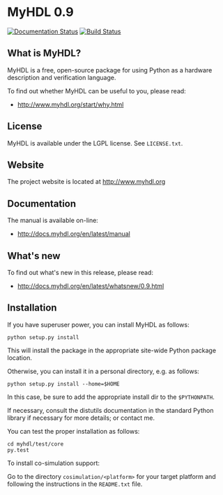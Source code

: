 MyHDL 0.9
=========

[![Documentation Status](https://readthedocs.org/projects/myhdl/badge/?version=master)](http://docs.myhdl.org/en/latest/manual)
[![Build Status](https://travis-ci.org/jmgc/myhdl.svg?branch=numeric)](https://travis-ci.org/jmgc/myhdl)

What is MyHDL?
--------------
MyHDL is a free, open-source package for using Python as a hardware
description and verification language.

To find out whether MyHDL can be useful to you, please read:

   - http://www.myhdl.org/start/why.html

License
-------
MyHDL is available under the LGPL license.  See ``LICENSE.txt``.

Website
-------
The project website is located at http://www.myhdl.org

Documentation
-------------
The manual is available on-line:

   - http://docs.myhdl.org/en/latest/manual

What's new
----------
To find out what's new in this release, please read:

   - http://docs.myhdl.org/en/latest/whatsnew/0.9.html

Installation
------------
If you have superuser power, you can install MyHDL as follows:

```
python setup.py install
```

This will install the package in the appropriate site-wide Python
package location.

Otherwise, you can install it in a personal directory, e.g. as
follows:

```
python setup.py install --home=$HOME
```

In this case, be sure to add the appropriate install dir to the
``$PYTHONPATH``.

If necessary, consult the distutils documentation in the standard
Python library if necessary for more details;
or contact me.

You can test the proper installation as follows:

```
cd myhdl/test/core
py.test
```

To install co-simulation support:

Go to the directory ``cosimulation/<platform>`` for your target platform
and following the instructions in the ``README.txt`` file.
